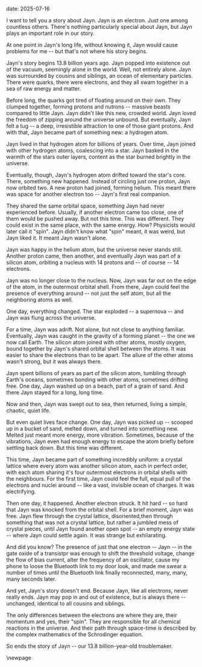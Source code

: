 date: 2025-07-16

<!--pan_title: The Story of Jayn-->

I want to tell you a story about Jayn. Jayn is an electron. Just one among
countless others. There's nothing particularly special about Jayn, but Jayn plays
an important role in our story.


At one point in Jayn's long life, without knowing it, Jayn would cause problems for
me -- but that's not where his story begins.


Jayn's story begins 13.8 billion years ago. Jayn popped into existence out of the
vacuum, seemingly alone in the world. Well, not entirely alone. Jayn was
surrounded by cousins and siblings, an ocean of elementary particles. There were
quarks, there were electrons, and they all swam together in a sea of raw energy
and matter.


Before long, the quarks got tired of floating around on their own. They clumped
together, forming protons and nutrons -- massive beasts compared to little Jayn. Jayn didn't
like this new, crowded world. Jayn loved the freedom of zipping around the
universe unbound. But eventually, Jayn felt a tug -- a deep, irresistible attraction
to one of those giant protons. And with that, Jayn became part of something new:
a hydrogen atom.

Jayn lived in that hydrogen atom for billions of years. Over time, Jayn joined
with other hydrogen atoms, coalescing into a star. Jayn basked in the warmth of
the stars outer layers, content as the star burned brightly in the universe.

Eventually, though, Jayn's hydrogen atom drifted toward the star's core. There,
something new happened. Instead of circling just one proton, Jayn now orbited
two. A new proton had joined, forming helium. This meant there was space for
another electron too -- Jayn's first real companion.

They shared the same orbital space, something Jayn had never experienced before.
Usually, if another electron came too close, one of them would be pushed away.
But not this time. This was different. They could exist in the same place, with
the same energy. How? Physicists would later call it "spin". Jayn didn't know
what "spin" meant, it was weird, but Jayn liked it. It meant Jayn wasn't alone.

Jayn was happy in the helium atom, but the universe never stands still. Another
proton came, then another, and eventually Jayn was part of a silicon
atom, orbiting a nucleus with 14 protons and -- of course -- 14 electrons.

Jayn was no longer close to the nucleus. Now, Jayn was far out on the edge of the atom, in the
outermost orbital shell. From there, Jayn could feel the presence of everything around
-- not just the self atom, but all the neighboring atoms as well.

One day, everything
changed. The star exploded -- a supernova -- and Jayn was flung
across the universe.

For a time, Jayn was adrift. Not alone, but not close to anything
familiar. Eventually, Jayn was caught in the gravity of a forming planet -- the one
we now call Earth. The silicon atom joined with other atoms, mostly oxygen, bound together by Jayn's shared orbital shell between the atoms. 
It was easier to share the electrons than to be apart. The
allure of the other atoms wasn't strong, but it was always there.

Jayn spent billions of years as part of the silicon atom, tumbling through Earth's oceans,
sometimes bonding with other atoms, sometimes drifting free. One day, Jayn washed
up on a beach, part of a grain of sand. And there Jayn stayed for a long, long
time.

Now and then, Jayn was swept out to sea, then returned, living a simple,
chaotic, quiet life.

But even quiet lives face change. One day, Jayn was picked up -- scooped up in a
bucket of sand, melted down, and turned into something new. Melted just meant more energy, more vibration. 
Sometimes, because of the vibrations, Jayn even had enough energy to escape the atom 
briefly before settling back down. But this
time was different.

This time, Jayn became part of something incredibly uniform: a crystal lattice
where every atom was another silicon atom, each in perfect order, with each atom sharing it's
 four outermost electrons in orbital shells with the neighbours. For
the first time, Jayn could feel the full, equal pull of the electrons and nuclei
around -- like a vast, invisible ocean of charges. It was electrifying.


<!--Time usually passed slowly for Jayn. Electrons moved so fast that the rest of
the universe seemed to crawl. But now, she could feel something speeding up. -->


<!-- Electrons were whizzing by—sometimes so fast that they couldn't physically move
any faster, bumping into other atoms in their haste. A disturbance. She couldn't
tell what it was, only that it was coming. -->

Then one day, it happened. Another electron struck. It hit hard -- so hard that Jayn was knocked from the 
orbital shell. For a brief moment, Jayn was free. Jayn flew through the crystal lattice,
disoriented,then through something that was not a crystal
lattice, but rather a jumbled mess of crystal
pieces, until Jayn found another open spot -- an empty energy state -- where Jayn
could settle again. It was strange but exhilarating.

And did you know? The presence of just that one electron -- Jayn -- in the gate oxide of a transistpr 
was enough to
shift the threshold voltage, change the flow of bias current, alter the
frequency of an oscillator, cause my phone
to loose the Bluetooth link to my door look, and made me swear a number of
times until the Bluetooth link finally reconnected, many, many, many seconds later.

And yet, Jayn's story doesn't end. Because Jayn, like all electrons, never really
ends. Jayn may pop in and out of existence, but is always there -- unchanged,
identical to all cousins and siblings.

The only differences between the electrons are where they are, their momentum and yes, their "spin". 
They are responsible for all chemical reactions in the universe. And their
path through space-time is described by the complex mathematics of the Schrodinger equation.

So ends the story of Jayn -- our 13.8 billion-year-old troublemaker.

\newpage